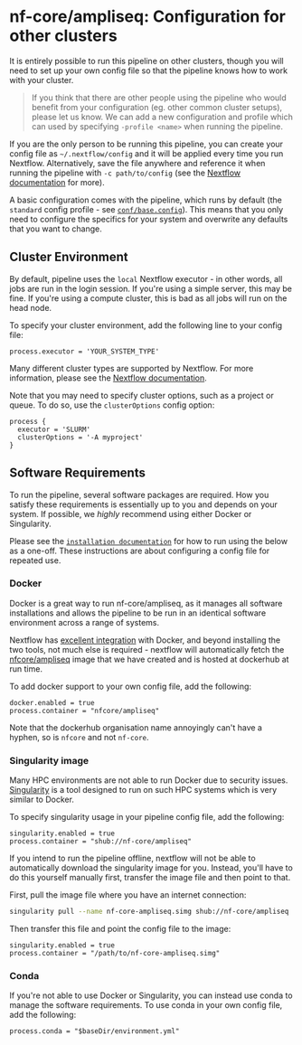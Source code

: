 # nf-core/ampliseq: Configuration for other clusters

It is entirely possible to run this pipeline on other clusters, though you will need to set up your own config file so that the pipeline knows how to work with your cluster.

> If you think that there are other people using the pipeline who would benefit from your configuration (eg. other common cluster setups), please let us know. We can add a new configuration and profile which can used by specifying `-profile <name>` when running the pipeline.

If you are the only person to be running this pipeline, you can create your config file as `~/.nextflow/config` and it will be applied every time you run Nextflow. Alternatively, save the file anywhere and reference it when running the pipeline with `-c path/to/config` (see the [Nextflow documentation](https://www.nextflow.io/docs/latest/config.html) for more).

A basic configuration comes with the pipeline, which runs by default (the `standard` config profile - see [`conf/base.config`](../conf/base.config)). This means that you only need to configure the specifics for your system and overwrite any defaults that you want to change.

## Cluster Environment
By default, pipeline uses the `local` Nextflow executor - in other words, all jobs are run in the login session. If you're using a simple server, this may be fine. If you're using a compute cluster, this is bad as all jobs will run on the head node.

To specify your cluster environment, add the following line to your config file:

```nextflow
process.executor = 'YOUR_SYSTEM_TYPE'
```

Many different cluster types are supported by Nextflow. For more information, please see the [Nextflow documentation](https://www.nextflow.io/docs/latest/executor.html).

Note that you may need to specify cluster options, such as a project or queue. To do so, use the `clusterOptions` config option:

```nextflow
process {
  executor = 'SLURM'
  clusterOptions = '-A myproject'
}
```


## Software Requirements
To run the pipeline, several software packages are required. How you satisfy these requirements is essentially up to you and depends on your system. If possible, we _highly_ recommend using either Docker or Singularity.

Please see the [`installation documentation`](../installation.md) for how to run using the below as a one-off. These instructions are about configuring a config file for repeated use.

### Docker
Docker is a great way to run nf-core/ampliseq, as it manages all software installations and allows the pipeline to be run in an identical software environment across a range of systems.

Nextflow has [excellent integration](https://www.nextflow.io/docs/latest/docker.html) with Docker, and beyond installing the two tools, not much else is required - nextflow will automatically fetch the [nfcore/ampliseq](https://hub.docker.com/r/nfcore/ampliseq/) image that we have created and is hosted at dockerhub at run time.

To add docker support to your own config file, add the following:

```nextflow
docker.enabled = true
process.container = "nfcore/ampliseq"
```

Note that the dockerhub organisation name annoyingly can't have a hyphen, so is `nfcore` and not `nf-core`.


### Singularity image
Many HPC environments are not able to run Docker due to security issues.
[Singularity](http://singularity.lbl.gov/) is a tool designed to run on such HPC systems which is very similar to Docker.

To specify singularity usage in your pipeline config file, add the following:

```nextflow
singularity.enabled = true
process.container = "shub://nf-core/ampliseq"
```

If you intend to run the pipeline offline, nextflow will not be able to automatically download the singularity image for you.
Instead, you'll have to do this yourself manually first, transfer the image file and then point to that.

First, pull the image file where you have an internet connection:

```bash
singularity pull --name nf-core-ampliseq.simg shub://nf-core/ampliseq
```

Then transfer this file and point the config file to the image:

```nextflow
singularity.enabled = true
process.container = "/path/to/nf-core-ampliseq.simg"
```


### Conda
If you're not able to use Docker or Singularity, you can instead use conda to manage the software requirements.
To use conda in your own config file, add the following:

```nextflow
process.conda = "$baseDir/environment.yml"
```
